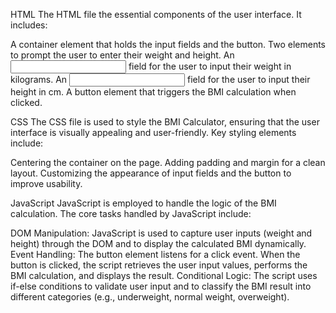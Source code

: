 HTML
The HTML file  the essential components of the user interface. It includes:

A container element that holds the input fields and the button.
Two <label> elements to prompt the user to enter their weight and height.
An <input> field for the user to input their weight in kilograms.
An <input> field for the user to input their height in cm.
A button element that triggers the BMI calculation when clicked.

CSS
The CSS file is used to style the BMI Calculator, ensuring that the user interface is visually appealing and user-friendly. Key styling elements include:

Centering the container on the page.
Adding padding and margin for a clean layout.
Customizing the appearance of input fields and the button to improve usability.

JavaScript
JavaScript is employed to handle the logic of the BMI calculation. The core tasks handled by JavaScript include:

DOM Manipulation: JavaScript is used to capture user inputs (weight and height) through the DOM and to display the calculated BMI dynamically.
Event Handling: The button element listens for a click event. When the button is clicked, the script retrieves the user input values, performs the BMI calculation, and displays the result.
Conditional Logic: The script uses if-else conditions to validate user input and to classify the BMI result into different categories (e.g., underweight, normal weight, overweight).
